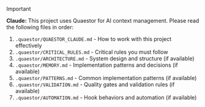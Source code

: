 <!-- QUAESTOR CONFIG START -->
> [!IMPORTANT]
> **Claude:** This project uses Quaestor for AI context management.
> Please read the following files in order:
> 1. `.quaestor/QUAESTOR_CLAUDE.md` - How to work with this project effectively
> 2. `.quaestor/CRITICAL_RULES.md` - Critical rules you must follow
> 3. `.quaestor/ARCHITECTURE.md` - System design and structure (if available)
> 4. `.quaestor/MEMORY.md` - Implementation patterns and decisions (if available)
> 5. `.quaestor/PATTERNS.md` - Common implementation patterns (if available)
> 6. `.quaestor/VALIDATION.md` - Quality gates and validation rules (if available)
> 7. `.quaestor/AUTOMATION.md` - Hook behaviors and automation (if available)
<!-- QUAESTOR CONFIG END -->

<!-- Your custom content below -->